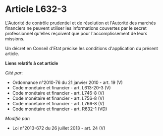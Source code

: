 # Article L632-3

L'Autorité de contrôle prudentiel et de résolution et l'Autorité des marchés financiers ne peuvent utiliser les informations
couvertes par le secret professionnel qu'elles reçoivent que pour l'accomplissement de leurs missions.

Un décret en Conseil d'Etat précise les conditions d'application du présent article.

**Liens relatifs à cet article**

_Cité par_:

  - Ordonnance n°2010-76 du 21 janvier 2010 - art. 19 (V)
  - Code monétaire et financier - art. L613-20-3 (V)
  - Code monétaire et financier - art. L746-8 (V)
  - Code monétaire et financier - art. L756-8 (V)
  - Code monétaire et financier - art. L766-8 (V)
  - Code monétaire et financier - art. R632-1 (VD)

_Modifié par_:

  - Loi n°2013-672 du 26 juillet 2013 - art. 24 (V)
